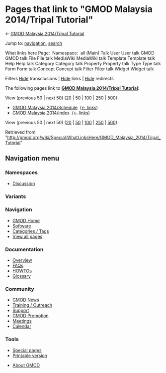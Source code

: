 <div id="mw-page-base" class="noprint">

</div>

<div id="mw-head-base" class="noprint">

</div>

<div id="content" class="mw-body" role="main">

<span id="top"></span>

<div id="mw-js-message" style="display:none;">

</div>



# <span dir="auto">Pages that link to "GMOD Malaysia 2014/Tripal Tutorial"</span>

<div id="bodyContent">

<div id="contentSub">

← [GMOD Malaysia 2014/Tripal
Tutorial](/wiki/GMOD_Malaysia_2014/Tripal_Tutorial "GMOD Malaysia 2014/Tripal Tutorial")

</div>

<div id="jump-to-nav" class="mw-jump">

Jump to: [navigation](#mw-navigation), [search](#p-search)

</div>

<div id="mw-content-text">

What links here Page:  Namespace:  all (Main) Talk User User talk GMOD
GMOD talk File File talk MediaWiki MediaWiki talk Template Template talk
Help Help talk Category Category talk Property Property talk Type Type
talk Form Form talk Concept Concept talk Filter Filter talk Widget
Widget talk

Filters
[Hide](/mediawiki/index.php?title=Special:WhatLinksHere/GMOD_Malaysia_2014/Tripal_Tutorial&hidetrans=1 "Special:WhatLinksHere/GMOD Malaysia 2014/Tripal Tutorial")
transclusions \|
[Hide](/mediawiki/index.php?title=Special:WhatLinksHere/GMOD_Malaysia_2014/Tripal_Tutorial&hidelinks=1 "Special:WhatLinksHere/GMOD Malaysia 2014/Tripal Tutorial")
links \|
[Hide](/mediawiki/index.php?title=Special:WhatLinksHere/GMOD_Malaysia_2014/Tripal_Tutorial&hideredirs=1 "Special:WhatLinksHere/GMOD Malaysia 2014/Tripal Tutorial")
redirects

The following pages link to **[GMOD Malaysia 2014/Tripal
Tutorial](/wiki/GMOD_Malaysia_2014/Tripal_Tutorial "GMOD Malaysia 2014/Tripal Tutorial")**:

View (previous 50 \| next 50)
([20](/mediawiki/index.php?title=Special:WhatLinksHere/GMOD_Malaysia_2014/Tripal_Tutorial&limit=20 "Special:WhatLinksHere/GMOD Malaysia 2014/Tripal Tutorial")
\|
[50](/mediawiki/index.php?title=Special:WhatLinksHere/GMOD_Malaysia_2014/Tripal_Tutorial&limit=50 "Special:WhatLinksHere/GMOD Malaysia 2014/Tripal Tutorial")
\|
[100](/mediawiki/index.php?title=Special:WhatLinksHere/GMOD_Malaysia_2014/Tripal_Tutorial&limit=100 "Special:WhatLinksHere/GMOD Malaysia 2014/Tripal Tutorial")
\|
[250](/mediawiki/index.php?title=Special:WhatLinksHere/GMOD_Malaysia_2014/Tripal_Tutorial&limit=250 "Special:WhatLinksHere/GMOD Malaysia 2014/Tripal Tutorial")
\|
[500](/mediawiki/index.php?title=Special:WhatLinksHere/GMOD_Malaysia_2014/Tripal_Tutorial&limit=500 "Special:WhatLinksHere/GMOD Malaysia 2014/Tripal Tutorial"))

- [GMOD Malaysia
  2014/Schedule](/wiki/GMOD_Malaysia_2014/Schedule "GMOD Malaysia 2014/Schedule")
  ‎ <span class="mw-whatlinkshere-tools">([←
  links](/mediawiki/index.php?title=Special:WhatLinksHere&target=GMOD+Malaysia+2014%2FSchedule "Special:WhatLinksHere"))</span>
- [GMOD Malaysia
  2014/Index](/wiki/GMOD_Malaysia_2014/Index "GMOD Malaysia 2014/Index")
  ‎ <span class="mw-whatlinkshere-tools">([←
  links](/mediawiki/index.php?title=Special:WhatLinksHere&target=GMOD+Malaysia+2014%2FIndex "Special:WhatLinksHere"))</span>

View (previous 50 \| next 50)
([20](/mediawiki/index.php?title=Special:WhatLinksHere/GMOD_Malaysia_2014/Tripal_Tutorial&limit=20 "Special:WhatLinksHere/GMOD Malaysia 2014/Tripal Tutorial")
\|
[50](/mediawiki/index.php?title=Special:WhatLinksHere/GMOD_Malaysia_2014/Tripal_Tutorial&limit=50 "Special:WhatLinksHere/GMOD Malaysia 2014/Tripal Tutorial")
\|
[100](/mediawiki/index.php?title=Special:WhatLinksHere/GMOD_Malaysia_2014/Tripal_Tutorial&limit=100 "Special:WhatLinksHere/GMOD Malaysia 2014/Tripal Tutorial")
\|
[250](/mediawiki/index.php?title=Special:WhatLinksHere/GMOD_Malaysia_2014/Tripal_Tutorial&limit=250 "Special:WhatLinksHere/GMOD Malaysia 2014/Tripal Tutorial")
\|
[500](/mediawiki/index.php?title=Special:WhatLinksHere/GMOD_Malaysia_2014/Tripal_Tutorial&limit=500 "Special:WhatLinksHere/GMOD Malaysia 2014/Tripal Tutorial"))

</div>

<div class="printfooter">

Retrieved from
"<http://gmod.org/wiki/Special:WhatLinksHere/GMOD_Malaysia_2014/Tripal_Tutorial>"

</div>

<div id="catlinks" class="catlinks catlinks-allhidden">

</div>

<div class="visualClear">

</div>

</div>

</div>

<div id="mw-navigation">

## Navigation menu

<div id="mw-head">



<div id="left-navigation">

<div id="p-namespaces" class="vectorTabs" role="navigation"
aria-labelledby="p-namespaces-label">

### Namespaces


- <span id="ca-talk"><a
  href="/mediawiki/index.php?title=Talk:GMOD_Malaysia_2014/Tripal_Tutorial&amp;action=edit&amp;redlink=1"
  accesskey="t"
  title="Discussion about the content page [t]">Discussion</a></span>

</div>

<div id="p-variants" class="vectorMenu emptyPortlet" role="navigation"
aria-labelledby="p-variants-label">

### 

### Variants[](#)

<div class="menu">

</div>

</div>

</div>





</div>

</div>

</div>

<div id="mw-panel">

<div id="p-logo" role="banner">

<a href="/wiki/Main_Page"
style="background-image: url(http://gmod.org/images/GMOD-cogs.png);"
title="Visit the main page"></a>

</div>

<div id="p-Navigation" class="portal" role="navigation"
aria-labelledby="p-Navigation-label">

### Navigation

<div class="body">

- <span id="n-GMOD-Home">[GMOD Home](/wiki/Main_Page)</span>
- <span id="n-Software">[Software](/wiki/GMOD_Components)</span>
- <span id="n-Categories-.2F-Tags">[Categories /
  Tags](/wiki/Categories)</span>
- <span id="n-View-all-pages">[View all
  pages](/wiki/Special:AllPages)</span>

</div>

</div>

<div id="p-Documentation" class="portal" role="navigation"
aria-labelledby="p-Documentation-label">

### Documentation

<div class="body">

- <span id="n-Overview">[Overview](/wiki/Overview)</span>
- <span id="n-FAQs">[FAQs](/wiki/Category:FAQ)</span>
- <span id="n-HOWTOs">[HOWTOs](/wiki/Category:HOWTO)</span>
- <span id="n-Glossary">[Glossary](/wiki/Glossary)</span>

</div>

</div>

<div id="p-Community" class="portal" role="navigation"
aria-labelledby="p-Community-label">

### Community

<div class="body">

- <span id="n-GMOD-News">[GMOD News](/wiki/GMOD_News)</span>
- <span id="n-Training-.2F-Outreach">[Training /
  Outreach](/wiki/Training_and_Outreach)</span>
- <span id="n-Support">[Support](/wiki/Support)</span>
- <span id="n-GMOD-Promotion">[GMOD
  Promotion](/wiki/GMOD_Promotion)</span>
- <span id="n-Meetings">[Meetings](/wiki/Meetings)</span>
- <span id="n-Calendar">[Calendar](/wiki/Calendar)</span>

</div>

</div>

<div id="p-tb" class="portal" role="navigation"
aria-labelledby="p-tb-label">

### Tools

<div class="body">

- <span id="t-specialpages"><a href="/wiki/Special:SpecialPages" accesskey="q"
  title="A list of all special pages [q]">Special pages</a></span>
- <span id="t-print"><a
  href="/mediawiki/index.php?title=Special:WhatLinksHere/GMOD_Malaysia_2014/Tripal_Tutorial&amp;printable=yes"
  rel="alternate" accesskey="p"
  title="Printable version of this page [p]">Printable version</a></span>

</div>

</div>

</div>

</div>

<div id="footer" role="contentinfo">

- <span id="footer-places-about">[About
  GMOD](/wiki/GMOD:About "GMOD:About")</span>

<!-- -->






</div>
